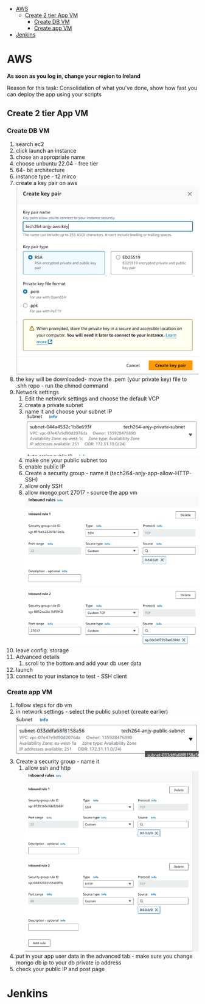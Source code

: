 
- [AWS](#aws)
  - [Create 2 tier App VM](#create-2-tier-app-vm)
    - [Create DB VM](#create-db-vm)
    - [Create app VM](#create-app-vm)
- [Jenkins](#jenkins)


# AWS
**As soon as you log in, change your region to Ireland**

Reason for this task: Consolidation of what you've done, show how fast you can deploy the app using your scripts
## Create 2 tier App VM

### Create DB VM
1. search ec2
2. click launch an instance
3. chose an appropriate name
4. choose unbuntu 22.04 - free tier
5. 64- bit architecture
6. instance type - t2.mirco
7. create a key pair on aws
![alt text](image.png)
8. the key will be downloaded- move the .pem (your private key) file to .shh repo - run the chmod command
9. Network settings
   1. Edit the network settings and choose the default VCP
   2. create a private subnet  
   3. name it and choose your subnet IP
   ![alt text](image-3.png)
   4. make one your public subnet too
   5. enable public IP
   6. Create a security group - name it (tech264-anjy-app-allow-HTTP-SSH)
   7. allow only SSH
   8. allow mongo port 27017 - source the app vm
    ![alt text](image-5.png)
10. leave config. storage
11. Advanced details 
    1.  scroll to the bottom and add your db user data
12. launch
13. connect to your instance to test - SSH client

### Create app VM

1. follow steps for db vm
2. in network settings - select the public subnet (create earlier)
![alt text](image-4.png)
3. Create a security group - name it
   1. allow ssh and http
   ![alt text](image-6.png)
4. put in your app user data in the advanced tab - make sure you change mongo db ip to your db private ip address
5. check your public IP and post page

# Jenkins



